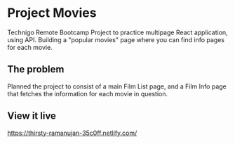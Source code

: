 # Project Movies

Technigo Remote Bootcamp Project to practice multipage React application, using API. Building a "popular movies" page where you can find info pages for each movie.

## The problem

Planned the project to consist of a main Film List page, and a Film Info page that fetches the information for each movie in question.

## View it live

https://thirsty-ramanujan-35c0ff.netlify.com/
